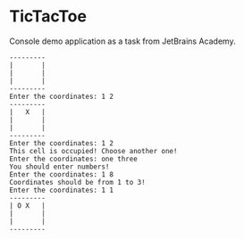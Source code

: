 # TicTacToe

Console demo application as a task from JetBrains Academy.

```
---------
|       |
|       |
|       |
---------
Enter the coordinates: 1 2
---------
|   X   |
|       |
|       |
---------
Enter the coordinates: 1 2
This cell is occupied! Choose another one!
Enter the coordinates: one three
You should enter numbers!
Enter the coordinates: 1 8
Coordinates should be from 1 to 3!
Enter the coordinates: 1 1
---------
| O X   |
|       |
|       |
---------
```

